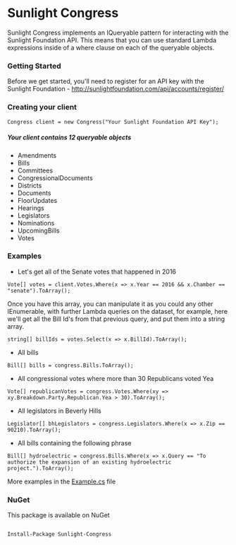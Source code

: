 # Sunlight Congress

Sunlight Congress implements an IQueryable pattern for interacting with the Sunlight Foundation API. 
This means that you can use standard Lambda expressions inside of a where clause on each of the queryable objects.

### Getting Started

Before we get started, you'll need to register for an API key with the Sunlight Foundation - 
http://sunlightfoundation.com/api/accounts/register/


### Creating your client
`Congress client = new Congress("Your Sunlight Foundation API Key");`

##### Your client contains 12 queryable objects
- Amendments
- Bills
- Committees
- CongressionalDocuments
- Districts
- Documents
- FloorUpdates
- Hearings
- Legislators
- Nominations
- UpcomingBills
- Votes


### Examples
- Let's get all of the Senate votes that happened in 2016

`Vote[] votes = client.Votes.Where(x => x.Year == 2016 && x.Chamber == "senate").ToArray();`

Once you have this array, you can manipulate it as you could any other IEnumerable, with further Lambda queries on the dataset, for example, here we'll get all the Bill Id's from that previous query, and put them into a string array.

`string[] billIds = votes.Select(x => x.BillId).ToArray();`

- All bills
 
```Bill[] bills = congress.Bills.ToArray();```

- All congressional votes where more than 30 Republicans voted Yea
 
```Vote[] republicanVotes = congress.Votes.Where(xy => xy.Breakdown.Party.Republican.Yea > 30).ToArray();```

- All legislators in Beverly Hills
 
```Legislator[] bhLegislators = congress.Legislators.Where(x => x.Zip == 90210).ToArray();```

- All bills containing the following phrase

```Bill[] hydroelectric = congress.Bills.Where(x => x.Query == "To authorize the expansion of an existing hydroelectric project.").ToArray();```

More examples in the [Example.cs](https://github.com/reidcompton/Sunlight-Congress/blob/master/src/SunlightCongress/Examples.cs) file

### NuGet
This package is available on NuGet

```

Install-Package Sunlight-Congress

```
